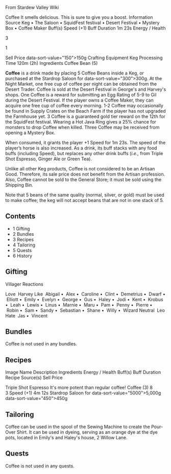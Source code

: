 From Stardew Valley Wiki

Coffee It smells delicious. This is sure to give you a boost. Information Source Keg • The Saloon • SquidFest festival • Desert Festival • Mystery Box • Coffee Maker Buff(s) Speed (+1) Buff Duration 1m 23s Energy / Health

3

1

Sell Price data-sort-value="150"&gt;150g Crafting Equipment Keg Processing Time 120m (2h) Ingredients Coffee Bean (5)

**Coffee** is a drink made by placing 5 Coffee Beans inside a Keg, or purchased at the Stardrop Saloon for data-sort-value="300"&gt;300g. At the Night Market, one free cup of coffee per night can be obtained from the Desert Trader. Coffee is sold at the Desert Festival in George's and Harvey's shops. One Coffee is a reward for submitting an Egg Rating of 5-9 to Gil during the Desert Festival. If the player owns a Coffee Maker, they can acquire one free cup of coffee every morning. 1-2 Coffee may occasionally be found in Supply Crates on the Beach Farm if the player has not upgraded the Farmhouse yet. 3 Coffee is a guaranteed gold tier reward on the 12th for the SquidFest festival. Wearing a Hot Java Ring gives a 25% chance for monsters to drop Coffee when killed. Three Coffee may be received from opening a Mystery Box.

When consumed, it grants the player +1 Speed for 1m 23s. The speed of the player’s horse is also increased. As a drink, its buff stacks with any food buffs (including Speed), but replaces any other drink buffs (*i.e.,* from Triple Shot Espresso, Ginger Ale or Green Tea).

Unlike all other Keg products, Coffee is not considered to be an Artisan Good. Therefore, its sale price does not benefit from the Artisan profession. Also, Coffee cannot be sold to the General Store; it must be sold using the Shipping Bin.

Note that 5 beans of the same quality (normal, silver, or gold) must be used to make coffee; the keg will not accept beans that are not in one stack of 5.

## Contents

- 1 Gifting
- 2 Bundles
- 3 Recipes
- 4 Tailoring
- 5 Quests
- 6 History

## Gifting

Villager Reactions

Love  Harvey Like  Abigail •  Alex •  Caroline •  Clint •  Demetrius •  Dwarf •  Elliott •  Emily •  Evelyn •  George •  Gus •  Haley •  Jodi •  Kent •  Krobus •  Leah •  Lewis •  Linus •  Marnie •  Maru •  Pam •  Penny •  Pierre •  Robin •  Sam •  Sandy •  Sebastian •  Shane •  Willy •  Wizard Neutral  Leo Hate  Jas •  Vincent

## Bundles

Coffee is not used in any bundles.

## Recipes

Image Name Description Ingredients Energy / Health Buff(s) Buff Duration Recipe Source(s) Sell Price

Triple Shot Espresso It's more potent than regular coffee! Coffee (3) 8  
3 Speed (+1) 4m 12s Stardrop Saloon for data-sort-value="5000"&gt;5,000g data-sort-value="450"&gt;450g

## Tailoring

Coffee can be used in the spool of the Sewing Machine to create the Pour-Over Shirt. It can be used in dyeing, serving as an orange dye at the dye pots, located in Emily's and Haley's house, 2 Willow Lane.

## Quests

Coffee is not used in any quests.